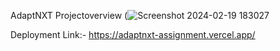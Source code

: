 AdaptNXT
Projectoverview
(![Screenshot 2024-02-19 183027](https://github.com/sushobit/adaptnxt_assignment/assets/120631631/034fb33a-19bf-4d9a-95c6-d9f30354d296)


Deployment Link:- https://adaptnxt-assignment.vercel.app/
